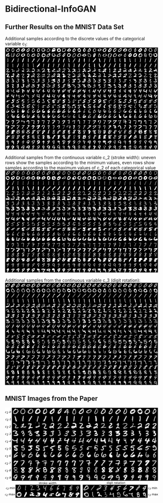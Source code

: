 # Bidirectional-InfoGAN

## Further Results on the MNIST Data Set
Additional samples according to the discrete values of the categorical variable c<sub>1</sub>:
![](./imgs/mnist/mnist_cat_c1.png)

Additional samples from the continuous variable c_2 (stroke width):
uneven rows show the samples according to the minimum values, even rows show samples according to the maximum values of c_2 of each categorical value
![](./imgs/mnist/mnist_cont_c2.png)

Additional samples from the continuous variable c_3 (digit rotation):
![](./imgs/mnist/mnist_cont_c3.png)

## MNIST Images from the Paper

![](./imgs/imgs_paper/mnist/mnist_disc.png)
![](./imgs/imgs_paper/mnist/mnist_cont.png)
